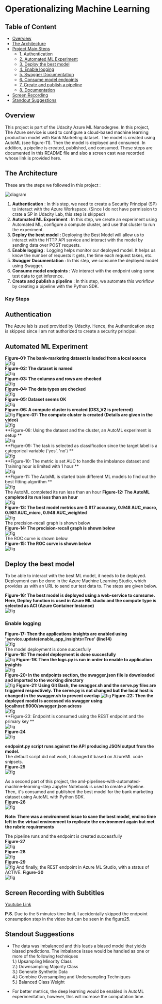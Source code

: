 # Operationalizing Machine Learning

## Table of Content
* [Overview](#overview)
* [The Architecture](#the-architecture)
* [Project Main Steps](#key-steps)
    * [1. Authentication](#authentication)
    * [2. Automated ML Experiment](#automated-ml-experiment)
    * [3. Deploy the best model](#deploy-the-best-model)
    * [4. Enable logging](#enable-logging)
    * [5. Swagger Documentation](#swagger-documentation)
    * [6. Consume model endpoints](#consume-model-endpoints)
    * [7. Create and publish a pipeline](#create-and-publish-a-pipeline)
    * [8. Documentation](#documentation)
* [Screen Recording](#Screen-Recording-with-Subtitles)
* [Standout Suggestions](#Standout-Suggestions)

## Overview
This project is part of the Udacity Azure ML Nanodegree.
In this project, The Azure service is used to configure a cloud-based machine learning production model with Bank Marketing dataset. The model is created using AutoML (see figure-11). Then the model is deployed and consumed. In addition, a pipeline is created, published, and consumed. These steps are documented in this README file and also a screen cast was recorded whose link is provided here.

## The Architecture
These are the steps we followed in this project :

![diagram](img/architecture.png)

1. **Authentication** : In this step, we need to create a Security Principal (SP) to interact with the Azure Workspace. (Since I do not have permission to crate a SP in Udacity Lab, this step is skipped)
2. **Automated ML Experiment** : In this step, we create an experiment using Automated ML, configure a compute cluster, and use that cluster to run the experiment.
3. **Deploy the best model** : Deploying the Best Model will allow us to interact with the HTTP API service and interact with the model by sending data over POST requests.
4. **Enable logging** : Logging helps monitor our deployed model. It helps us know the number of requests it gets, the time each request takes, etc.
5. **Swagger Documentation** : In this step, we consume the deployed model using Swagger.
6. **Consume model endpoints** : We interact with the endpoint using some test data to get inference.
7. **Create and publish a pipeline** : In this step, we automate this workflow by creating a pipeline with the Python SDK.

### Key Steps

## Authentication
The Azure lab is used provided by Udacity. Hence, the Authentication step is skipped since I am not authorized to create a security principal.

## Automated ML Experiment
**Figure-01: The bank-marketing dataset is loaded from a local source**  
![fig](img/fig01.png)  
**Figure-02: The dataset is named**  
![fig](img/fig02.png)  
**Figure-03: The columns and rows are checked**  
![fig](img/fig03.png)  
**Figure-04: The data types are checked**  
![fig](img/fig04.png)  
**Figure-05: Dataset seems OK**  
![fig](img/fig05.png)  
**Figure-06: A compute cluster is created (DS3_V2 is preferred)**  
![fig](img/fig06.png)
**Figure-07: The compute cluster is created (Details are given in the video)**  
![fig](img/fig07.png)  
**Figure-08: Using the dataset and the cluster, an AutoML experiment is setup  **  
![fig](img/fig08.png)  
**Figure-09: The task is selected as classification since the target label is a categorical variable ('yes', 'no')  **  
![fig](img/fig09.png)  
**Figure-10: The metric is set AUC to handle the imbalance dataset and Training hour is limited with 1 hour **  
![fig](img/fig10.png)  
**Figure-11: The AutoML is started train different ML models to find out the best fitting algorithm  **  
![fig](img/fig11.png)  
The AutoML completed its run less than an hour
**Figure-12: The AutoML completed its run less than an hour**  
![fig](img/fig12.png)  
**Figure-13: The best model metrics are 0.917 accuracy, 0.948 AUC_macro, 0.981 AUC_micro, 0.948 AUC_weighted**  
![fig](img/fig13.png)  
The precision-recall graph is shown below  
**Figure-14: The precision-recall graph is shown below**  
![fig](img/fig14.png)  
The ROC curve is shown below  
**Figure-15: The ROC curve is shown below**  
![fig](img/fig15.png)  


## Deploy the best model
To be able to interact with the best ML model, it needs to be deployed. Deployment can be  done in the Azure Machine Learning Studio, which provides us with an URL to send our test data to. The steps are given below.

**Figure-16: The best model is deployed using a web-service to comsume. Here, Deploy function is used in Azure ML studio and the compute type is selected as ACI (Azure Container Instance)**  
![fig](img/fig16.png)  

### Enable logging

**Figure-17: Then the applications insights are enabled using 'service.update(enable_app_insights=True' (line14)**  
![fig](img/fig17.png)  
The model deployment is done succesfully  
**Figure-18: The model deployment is done succesfully**  
![fig](img/fig18.png)
**Figure-19: Then the logs.py is run in order to enable to application insights**  
![fig](img/fig19.png)  
**Figure-20: In the endpoints section, the swagger.json file is downloaded and imported to the working directory**  
![fig](img/fig20.png)
**Figure-21: Using Git Bash, the swagger.sh and the serve.py files are triggered respectively. The serve.py is not changed but the local host is changed in the swagger.sh to prevent overlap**
![fig](img/fig21.png) 
**Figure-22: Then the deployed model is accessed via swagger using localhost:8000/swagger.json adress**  
![fig](img/fig22.png)  
**Figure-23: Endpoint is consumed using the REST endpoint and the primary key  **  
![fig](img/fig23.png)  
**Figure-24**  
![fig](img/fig24.png)  

**endpoint.py script runs against the API producing JSON output from the model.**  
The default script did not work, I changed it based on AzureML code snipsets.  
**Figure-25**  
![fig](img/fig25.png)  

As a second part of this project, the aml-pipelines-with-automated-machine-learning-step Jupyter Notebook is used to create a Pipeline.  
Then, it's consumed and published the best model for the bank marketing dataset using AutoML with Python SDK.  
**Figure-26**  
![fig](img/fig26.png)  

**Note: There was a environment issue to save the best model, end no time left in the virtual environment to replicate the environment again but met the rubric requirements**

The pipeline runs and the endpoint is created successfully  
**Figure-27**  
![fig](img/fig27.png)  
**Figure-28**  
![fig](img/fig28.png)  
**Figure-29**  
![fig](img/fig29.png) 
And finally, the REST endpoint in Azure ML Studio, with a status of ACTIVE.
**Figure-30**  
![fig](img/fig30.png) 


## Screen Recording with Subtitles
[Youtube Link](https://www.youtube.com/watch?v=5iA5eBRqGTU)

**P.S.** Due to the 5 minutes time limit, I accidentally skipped the endpoint consumption step in the video but can be seen in the figure25.

## Standout Suggestions
* The data was imbalanced and this leads a biased model that yields biased predictions. The imbalance issue would be handled as one or more of the following techniques  
1.) Upsampling Minority Class  
2.) Downsampling Majority Class  
3.) Generate Synthetic Data  
4.) Combine Oversampling and Undersampling Techniques  
5.) Balanced Class Weight  

* For better metrics, the deep learning would be enabled in AutoML experimentation, however, this will increase the computation time.



